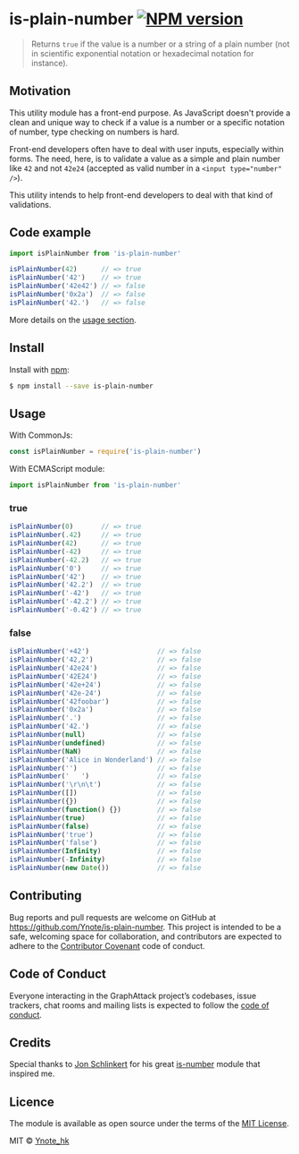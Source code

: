 # is-plain-number [![NPM version](https://img.shields.io/npm/v/is-plain-number.svg?style=flat)](https://www.npmjs.com/package/is-number)

> Returns `true` if the value is a number or a string of a plain number
(not in scientific exponential notation or hexadecimal notation for instance).

## Motivation

This utility module has a front-end purpose. As JavaScript doesn't provide a
clean and unique way to check if a value is a number or a specific notation of
number, type checking on numbers is hard.

Front-end developers often have to deal with user inputs, especially within
forms. The need, here, is to validate a value as a simple and plain number like
`42` and not `42e24` (accepted as valid number in a `<input type="number" />`).

This utility intends to help front-end developers to deal with that kind of
validations.

## Code example

```js
import isPlainNumber from 'is-plain-number'

isPlainNumber(42)      // => true
isPlainNumber('42')    // => true
isPlainNumber('42e42') // => false
isPlainNumber('0x2a')  // => false
isPlainNumber('42.')   // => false
```

More details on the [usage section](#usage).

## Install

Install with [npm](https://www.npmjs.com/):
```sh
$ npm install --save is-plain-number
```

## Usage

With CommonJs:
```js
const isPlainNumber = require('is-plain-number')
```

With ECMAScript module:
```js
import isPlainNumber from 'is-plain-number'
```

### true
```js
isPlainNumber(0)       // => true
isPlainNumber(.42)     // => true
isPlainNumber(42)      // => true
isPlainNumber(-42)     // => true
isPlainNumber(-42.2)   // => true
isPlainNumber('0')     // => true
isPlainNumber('42')    // => true
isPlainNumber('42.2')  // => true
isPlainNumber('-42')   // => true
isPlainNumber('-42.2') // => true
isPlainNumber('-0.42') // => true
```

### false
```js
isPlainNumber('+42')                 // => false
isPlainNumber('42,2')                // => false
isPlainNumber('42e24')               // => false
isPlainNumber('42E24')               // => false
isPlainNumber('42e+24')              // => false
isPlainNumber('42e-24')              // => false
isPlainNumber('42foobar')            // => false
isPlainNumber('0x2a')                // => false
isPlainNumber('.')                   // => false
isPlainNumber('42.')                 // => false
isPlainNumber(null)                  // => false
isPlainNumber(undefined)             // => false
isPlainNumber(NaN)                   // => false
isPlainNumber('Alice in Wonderland') // => false
isPlainNumber('')                    // => false
isPlainNumber('   ')                 // => false
isPlainNumber('\r\n\t')              // => false
isPlainNumber([])                    // => false
isPlainNumber({})                    // => false
isPlainNumber(function() {})         // => false
isPlainNumber(true)                  // => false
isPlainNumber(false)                 // => false
isPlainNumber('true')                // => false
isPlainNumber('false')               // => false
isPlainNumber(Infinity)              // => false
isPlainNumber(-Infinity)             // => false
isPlainNumber(new Date())            // => false
```

## Contributing

Bug reports and pull requests are welcome on GitHub at
https://github.com/Ynote/is-plain-number. This project is intended to be a safe,
welcoming space for collaboration, and contributors are expected to adhere to
the [Contributor Covenant](http://contributor-covenant.org) code of conduct.

## Code of Conduct

Everyone interacting in the GraphAttack project’s codebases, issue trackers,
chat rooms and mailing lists is expected to follow the
[code of conduct](https://github.com/Ynote/is-plain-number/blob/master/CODE_OF_CONDUCT.md).

## Credits

Special thanks to [Jon Schlinkert](https://github.com/jonschlinkert/) for his
great [is-number](https://github.com/jonschlinkert/is-number) module that
inspired me.

## Licence

The module is available as open source under the terms of the [MIT
License](LICENSE.md).

MIT © [Ynote_hk](http://ynote.hk)
